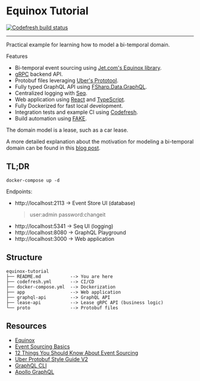 # Equinox Tutorial
[![Codefresh build status]( https://g.codefresh.io/api/badges/pipeline/ameier38/ameier38%2Fequinox-tutorial%2Fequinox-tutorial?type=cf-1)]( https://g.codefresh.io/public/accounts/ameier38/pipelines/ameier38/equinox-tutorial/equinox-tutorial)
___
Practical example for learning how to model a bi-temporal domain.

Features
- Bi-temporal event sourcing using 
[Jet.com's Equinox library](https://github.com/jet/equinox).
- [gRPC](https://grpc.io/) backend API.
- Protobuf files leveraging [Uber's Prototool](https://github.com/uber/prototool).
- Fully typed GraphQL API using 
[FSharp.Data.GraphQL](https://github.com/fsprojects/FSharp.Data.GraphQL).
- Centralized logging with [Seq](https://datalust.co/seq).
- Web application using [React](https://reactjs.org/) 
and [TypeScript](https://www.typescriptlang.org/).
- Fully Dockerized for fast local development.
- Integration tests and example CI using [Codefresh](https://codefresh.io/).
- Build automation using [FAKE](https://github.com/fsharp/FAKE).

The domain model is a lease, such as a car lease.

A more detailed explanation about the motivation for modeling a bi-temporal domain
can be found in this [blog post](https://andrewcmeier.com/bi-temporal-event-sourcing).

## TL;DR
```
docker-compose up -d
```
Endpoints:
- http://localhost:2113 -> Event Store UI (database)
  > user:admin password:changeit
- http://localhost:5341 -> Seq UI (logging)
- http://localhost:8080 -> GraphQL Playground
- http://localhost:3000 -> Web application

## Structure
```
equinox-tutorial
├── README.md           --> You are here
├── codefresh.yml       --> CI/CD
├── docker-compose.yml  --> Dockerization
├── app                 --> Web application
├── graphql-api         --> GraphQL API
├── lease-api           --> Lease gRPC API (business logic)
└── proto               --> Protobuf files
```

## Resources
- [Equinox](https://github.com/jet/equinox)
- [Event Sourcing Basics](https://eventstore.org/docs/event-sourcing-basics/index.html)
- [12 Things You Should Know About Event Sourcing](https://blog.leifbattermann.de/2017/04/21/12-things-you-should-know-about-event-sourcing/)
- [Uber Protobuf Style Guide V2](https://github.com/uber/prototool/tree/dev/style)
- [GraphQL CLI](https://github.com/graphql-cli/graphql-cli)
- [Apollo GraphQL](https://www.apollographql.com/docs/react/)
